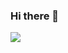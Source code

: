 ### Hi there 👋

<img src="https://github-readme-stats.vercel.app/api?username=qqcc1388&show_icons=true&icon_color=CE1D2D&text_color=718096&bg_color=ffffff&count_private=true" />
